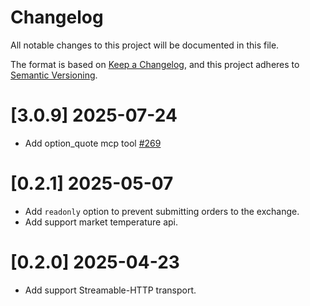 # Changelog
All notable changes to this project will be documented in this file.

The format is based on [Keep a Changelog](https://keepachangelog.com/en/1.0.0/),
and this project adheres to [Semantic Versioning](https://semver.org/spec/v2.0.0.html).

# [3.0.9] 2025-07-24

- Add option_quote mcp tool [#269](https://github.com/longportapp/openapi/pull/269)

# [0.2.1] 2025-05-07

- Add `readonly` option to prevent submitting orders to the exchange.
- Add support market temperature api.

# [0.2.0] 2025-04-23

- Add support Streamable-HTTP transport.

